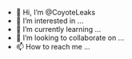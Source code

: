 - 👋 Hi, I’m @CoyoteLeaks
- 👀 I’m interested in ...
- 🌱 I’m currently learning ...
- 💞️ I’m looking to collaborate on ...
- 📫 How to reach me ...

<!---
CoyoteLeaks/CoyoteLeaks is a ✨ special ✨ repository because its `README.md` (this file) appears on your GitHub profile.
You can click the Preview link to take a look at your changes.
--->
